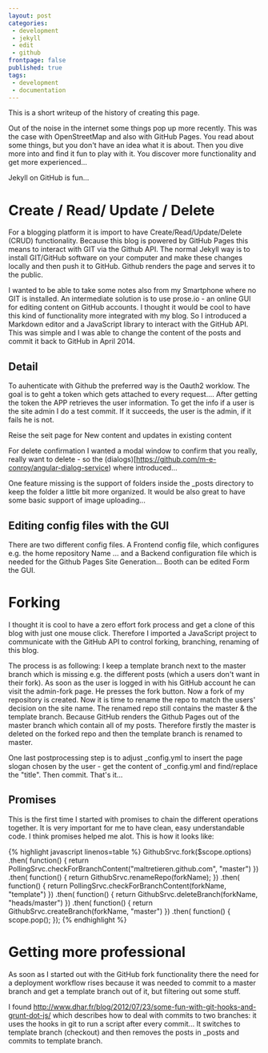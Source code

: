 ```yaml
---
layout: post
categories:
 - development
 - jekyll
 - edit
 - github
frontpage: false
published: true
tags:
 - development
 - documentation
---
```



This is a short writeup of the history of creating this page.

Out of the noise in the internet some things pop up more recently.
This was the case with OpenStreetMap and also with GitHub Pages. You read
about some things, but you don't have an idea what it is about. Then
you dive more into and find it fun to play with it. You discover more
functionality and get more experienced...

Jekyll on GitHub is fun...

# Create / Read/ Update / Delete
For a blogging platform it is import to have Create/Read/Update/Delete (CRUD) functionality. Because this blog is powered by GitHub Pages this means to interact with GIT via the Github API. The normal Jekyll way is to install GIT/GitHub software on your computer and make these changes locally and then push it to GitHub. Github renders the page and serves it to the public. 

I wanted to be able to take some notes also from my Smartphone where no GIT is installed. An intermediate solution is to use prose.io - an online GUI for editing content on GitHub accounts. I thought it would be cool to have this kind of functionality more integrated with my blog. So I introduced a Markdown editor and a
JavaScript library to interact with the GitHub API. This was simple 
and I was able to change the content of the posts and commit it
back to GitHub in April 2014.

## Detail
To auhenticate with Github the preferred way is the Oauth2 worklow. The goal is to geht a token which gets attached to every request.... After getting the token the APP retrieves the user information. To get the info if a user is the site admin I do a test commit. If it succeeds, the user is the admin, if it fails he is not.

Reise the seit page for New content and updates in existing content

For delete confirmation I wanted a modal window
to confirm that you really, really want to delete - so the
(dialogs)[https://github.com/m-e-conroy/angular-dialog-service) where introduced...

One feature missing is the support of folders inside the _posts directory to keep
the folder a little bit more organized. It would be also great to have some
basic support of image uploading...

## Editing config files with the GUI
There are two different config files. A Frontend config file, which configures e.g. the home repository Name ... and a Backend configuration file which is needed for the Github Pages Site Generation... Booth can be edited Form the GUI.

# Forking
I thought it is cool to have a zero effort fork process and get a
clone of this blog with just one mouse click. Therefore I imported
a JavaScript project to communicate with the GitHub API to control
forking, branching, renaming of this blog.

The process is as following: I keep a template branch next to the
master branch which is missing e.g. the different posts (which a
users don't want in their fork). As soon
as the user is logged in with his GitHub account he can visit the
admin-fork page. He presses the fork button. Now a fork of my repository
is created. Now it is time to rename the repo to match the users'
decision on the site name. The renamed repo still  contains the
master & the template branch. Because GitHub renders the Github
Pages out of the master branch which contain all of my posts.
Therefore firstly the master is deleted on the forked
repo and then the template branch is renamed to master.

One last postprocessing step is to adjust _config.yml to insert
the page slogan chosen by the user - get the content of _config.yml
and find/replace the "title". Then commit. That's it...

## Promises
This is the first time I started with promises to chain the different
operations together. It is very important for me to have clean, easy
understandable code. I think promises helped me alot. This is how it looks like:

{% highlight javascript linenos=table %}
GithubSrvc.fork($scope.options)
.then( function() {
  return PollingSrvc.checkForBranchContent("maltretieren.github.com", "master")
})
.then( function() {
  return GithubSrvc.renameRepo(forkName);
})
.then( function() {
  return PollingSrvc.checkForBranchContent(forkName, "template")
})
.then( function() {
  return GithubSrvc.deleteBranch(forkName, "heads/master")
})
.then( function() {
  return GithubSrvc.createBranch(forkName, "master")
})
.then( function() {
  scope.pop();
});
{% endhighlight %}

# Getting more professional
As soon as I started out with the GitHub fork functionality there the need
for a deployment workflow rises because it was needed to commit to a master
branch and get a template branch out of it, but filtering out some stuff.

I found http://www.dhar.fr/blog/2012/07/23/some-fun-with-git-hooks-and-grunt-dot-js/
which describes how to deal with commits to two branches: it uses the hooks
in git to run a script after every commit... It switches to template branch (checkout)
and then removes the posts in _posts and commits to template branch.
